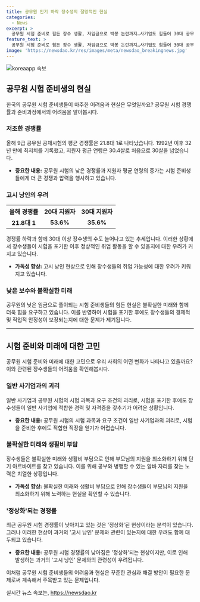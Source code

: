 ```yaml
---
title: 공무원 인기 하락 장수생의 절망적인 현실
categories:
  - News
excerpt: >
  공무원 시험 준비로 힘든 장수 생활, 저임금으로 박봉 논란까지…사기업도 힘들어 30대 공무원 시험 장수생들은 힘들다. 경쟁률 하락에도 사기업은 먼 길, 임금 문제 등으로 어려워진 상황. 생활비 부담으로 알바 인기 증가, 공무원 시험 준비는 대안이 없다는 목소리도. 현재 장수생은 30대가 대부분, 이에 대한 우려가 커지고 있다. 박봉 논란과 함께 공무원 시험의 어려움을 엿볼 수 있는 상황이다.
feature_text: >
  공무원 시험 준비로 힘든 장수 생활, 저임금으로 박봉 논란까지…사기업도 힘들어 30대 공무원 시험 장수생들은 힘들다. 경쟁률 하락에도 사기업은 먼 길, 임금 문제 등으로 어려워진 상황. 생활비 부담으로 알바 인기 증가, 공무원 시험 준비는 대안이 없다는 목소리도. 현재 장수생은 30대가 대부분, 이에 대한 우려가 커지고 있다. 박봉 논란과 함께 공무원 시험의 어려움을 엿볼 수 있는 상황이다.
image: 'https://newsdao.kr/res/images/meta/newsdao_breakingnews.jpg'
---
```


<p><img src="https://newsdao.kr/res/images/meta/newsdao_breakingnews.jpg" alt="koreaapp 속보" /></p>

<h2 data-ke-size="size26">공무원 시험 준비생의 현실</h2>

<p data-ke-size="size16">한국의 공무원 시험 준비생들이 마주한 어려움과 현실은 무엇일까요? 공무원 시험 경쟁률과 준비과정에서의 어려움을 알아봅시다.</p>

<h3>저조한 경쟁률</h3>

<p data-ke-size="size16">올해 9급 공무원 공채시험의 평균 경쟁률은 21.8대 1로 나타났습니다. 1992년 이후 32년 만에 최저치를 기록했고, 지원자 평균 연령은 30.4살로 처음으로 30살을 넘었습니다.</p>

<ul>
    <li><b>중요한 내용:</b> 공무원 시험의 낮은 경쟁률과 지원자 평균 연령의 증가는 시험 준비생들에게 더 큰 경쟁과 압력을 행사하고 있습니다.</li>
</ul>

<h3>고시 낭인의 우려</h3>

<table>
    <tr>
        <th>올해 경쟁률</th>
        <th>20대 지원자</th>
        <th>30대 지원자</th>
    </tr>
    <tr>
        <td style="text-align: center; height: 17px;"><b>21.8대 1</b></td>
        <td style="text-align: center; height: 17px;"><b>53.6%</b></td>
        <td style="text-align: center; height: 17px;"><b>35.6%</b></td>
    </tr>
</table>

<p data-ke-size="size16">경쟁률 하락과 함께 30대 이상 장수생의 수도 늘어나고 있는 추세입니다. 이러한 상황에서 장수생들이 시험을 포기한 이후 정상적인 취업 활동을 할 수 있을지에 대한 우려가 커지고 있습니다.</p>

<ul>
    <li><b>가독성 향상:</b> 고시 낭인 현상으로 인해 장수생들의 취업 가능성에 대한 우려가 키워지고 있습니다.</li>
</ul>

<h3>낮은 보수와 불확실한 미래</h3>

<p data-ke-size="size16">공무원의 낮은 임금으로 풀이되는 시험 준비생들의 힘든 현실은 불확실한 미래와 함께 더욱 힘을 요구하고 있습니다. 이를 반영하여 시험을 포기한 후에도 장수생들의 경제적 및 직업적 안정성이 보장되는지에 대한 문제가 제기됩니다.</p>

<hr>

<h2 data-ke-size="size26">시험 준비와 미래에 대한 고민</h2>

<p data-ke-size="size16">공무원 시험 준비와 미래에 대한 고민으로 우리 사회의 어떤 변화가 나타나고 있을까요? 이와 관련된 장수생들의 어려움을 확인해봅시다.</p>

<h3>일반 사기업과의 괴리</h3>

<p data-ke-size="size16">일반 사기업과 공무원 시험의 시험 과목과 요구 조건의 괴리로, 시험을 포기한 후에도 장수생들이 일반 사기업에 적합한 경력 및 자격증을 갖추기가 어려운 상황입니다.</p>

<ul>
    <li><b>중요한 내용:</b> 공무원 시험의 시험 과목과 요구 조건이 일반 사기업과의 괴리로, 시험을 준비한 후에도 적합한 직장을 얻기가 어렵습니다.</li>
</ul>

<h3>불확실한 미래와 생활비 부담</h3>

<p data-ke-size="size16">장수생들은 불확실한 미래와 생활비 부담으로 인해 부모님의 지원을 최소화하기 위해 단기 아르바이트를 찾고 있습니다. 이를 위해 공부와 병행할 수 있는 알바 자리를 찾는 노력은 치열한 상황입니다.</p>

<ul>
    <li><b>가독성 향상:</b> 불확실한 미래와 생활비 부담으로 인해 장수생들이 부모님의 지원을 최소화하기 위해 노력하는 현실을 확인할 수 있습니다.</li>
</ul>

<h3>'정상화'되는 경쟁률</h3>

<p data-ke-size="size16">최근 공무원 시험 경쟁률이 낮아지고 있는 것은 '정상화'된 현상이라는 분석이 있습니다. 그러나 이러한 현상이 과거의 '고시 낭인' 문제와 관련이 있는지에 대한 우려도 함께 대두되고 있습니다.</p>

<ul>
    <li><b>중요한 내용:</b> 공무원 시험 경쟁률의 낮아짐은 '정상화'되는 현상이지만, 이로 인해 발생하는 과거의 '고시 낭인' 문제와의 관련성이 우려됩니다.</li>
</ul>

<p data-ke-size="size16">이처럼 공무원 시험 준비생들의 어려움과 현실은 꾸준한 관심과 해결 방안이 필요한 문제로써 계속해서 주목받고 있는 문제입니다.</p>
실시간 뉴스 속보는, <a href="https://newsdao.kr" rel="dofollow">https://newsdao.kr</a>


